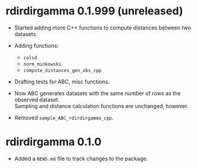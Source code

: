 # rdirdirgamma 0.1.999 (unreleased)

* Started adding more C++ functions to compute distances between two datasets.
* Adding functions:
   - `colsd`
   - `norm_minkowski`
   - `compute_distances_gen_obs_cpp`
* Drafting tests for ABC, misc functions.
* Now ABC generates datasets with the same number of rows as the observed dataset.   
  Sampling and distance calculation functions are unchanged, however.

* Removed `sample_ABC_rdirdirgamma_cpp`.


# rdirdirgamma 0.1.0

* Added a `NEWS.md` file to track changes to the package.
